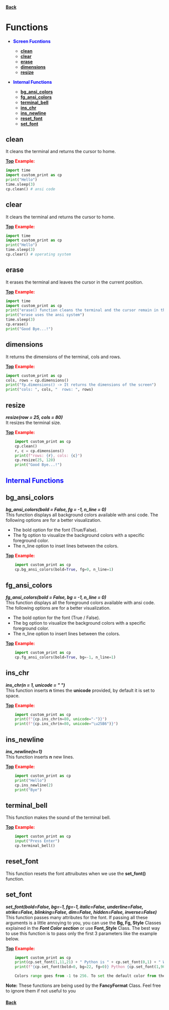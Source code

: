 #### [Back](README.md)
# Functions
* <span style="color:blue"> <strong>Screen Fucntions </strong> </span>
  * [**clean**](#clean)
  * [**clear**](#clear)
  * [**erase**](#erase)
  * [**dimensions**](#dimensions)
  * [**resize**](#resize)

* <span style="color:blue"> <strong>  Internal Functions </strong> </span>
  * [**bg_ansi_colors**](#bg_ansi_colors)
  * [**fg_ansi_colors**](#fg_ansi_colors)
  * [**terminal_bell**](#terminal_bell)
  * [**ins_chr**](#ins_chr)
  * [**ins_newline**](#ins_newline)
  * [**reset_font**](#reset_font)
  * [**set_font**](#set_font)


## clean
It cleans the terminal and returns the cursor to home.

[**Top**](#functions) <span style="color:red"> <strong> Example: </strong> </span>

```python
import time
import custom_print as cp
print("Hello")
time.sleep(3)
cp.clean() # ansi code
```

## clear
It clears the terminal and returns the cursor to home.

[**Top**](#functions) <span style="color:red"> <strong> Example: </strong> </span>

```python
import time
import custom_print as cp
print("Hello")
time.sleep(3)
cp.clear() # operating system 
```

## erase
It erases the terminal and leaves the cursor in the current position.

[**Top**](#functions) <span style="color:red"> <strong> Example: </strong> </span>

```python
import time
import custom_print as cp
print("erase() function cleans the terminal and the cursor remain in the same position")
print("erase uses the ansi system")
time.sleep(3)
cp.erase()
print("Good Bye...!")
```

## dimensions
It returns the dimensions of the terminal, cols and rows.

[**Top**](#functions) <span style="color:red"> <strong> Example: </strong> </span>

```python
import custom_print as cp
cols, rows = cp.dimensions()
print("fp.dimensions() -> It returns the dimensions of the screen")
print("cols: ", cols, "  rows: ", rows)
```


## resize
***resize(row = 25, cols = 80)*** <br>
It resizes the terminal size.

[**Top**](#functions) <span style="color:red"> <strong> Example: </strong> </span>
```python   
    import custom_print as cp
    cp.clean()
    r, c = cp.dimensions()
    print(f"rows: {r}, cols: {c}")
    cp.resize(25, 120)
    print("Good Bye...!")    
```

## <span style="color:blue"> <strong>  Internal Functions </strong> </span>
## bg_ansi_colors
***bg_ansi_colors(bold = False, fg = -1, n_line = 0)*** <br>
This function displays all background colors available with ansi code. The following options are for a better visualization.

- The bold option for the font (True/False).
- The fg option to visualize the background colors with a specific foreground color.
- The n_line option to inset lines between the colors. 

[**Top**](#functions) <span style="color:red"> <strong> Example: </strong> </span>

```python
    import custom_print as cp
    cp.bg_ansi_colors(bold=True, fg=0, n_line=1)
```

## fg_ansi_colors
***fg_ansi_colors(bold = False, bg = -1, n_line = 0)*** <br>
This function displays all the foreground colors available with ansi code. The following options are for a better visualization.
* The bold option for the font (True / False).
* The bg option to visualize the background colors with a specific foreground color.
* The n_line option to insert lines between the colors.

[**Top**](#functions) <span style="color:red"> <strong> Example: </strong> </span>

```python
    import custom_print as cp
    cp.fg_ansi_colors(bold=True, bg=-1, n_line=1)
```

## ins_chr
***ins_chr(n = 1, unicode = " ")*** <br>
This function inserts **n** times the **unicode** provided, by default it is set to space.

[**Top**](#functions) <span style="color:red"> <strong> Example: </strong> </span>

```python
    import custom_print as cp
    print(f"{cp.ins_chr(n=80, unicode="-")}")
    print(f"{cp.ins_chr(n=80, unicode="\u25B6")}")
```

## ins_newline
***ins_newline(n=1)*** <br>
This function inserts **n** new lines.

[**Top**](#functions) <span style="color:red"> <strong> Example: </strong> </span>

```python
    import custon_print as cp
    print("Hello")
    cp.ins_newline(2)
    print("Bye")
```

## terminal_bell
This function makes the sound of the terminal bell.

[**Top**](#functions) <span style="color:red"> <strong> Example: </strong> </span>

```python
    import custon_print as cp
    input("Press Enter")
    cp.terminal_bell()
```

## reset_font
This function resets the font attruibutes when we use the **set_font()** function.

## set_font
***set_font(bold=False, bg=-1, fg=-1, italic=False, underline=False, strike=False, blinking=False, dim=False, hidden=False, inverse=False)*** <br>
This function passes many attributes for the font. If passing all these arguments is a little annoying to you, you can use the **Bg, Fg, Style** Classes explained in the ***Font Color section*** or use **Font_Style** Class. The best way to use this function is to pass only the first 3 parameters like the example below. 

[**Top**](#functions) <span style="color:red"> <strong> Example: </strong> </span>

```python
    import custom_print as cp
	print(cp.set_font(1,11,21) + " Python is " + cp.set_font(0,1) + " Wonderful."+cp.reset_font())           
	print(f"{cp.set_font(bold=0, bg=22, fg=0)} Python {cp.set_font(1,90,7)} Language.{cp.reset_font()}")

    Colors range goes from -1 to 256. To set the default color from the system use -1 or 256.
```

**Note:** These functions are being used by the **FancyFormat** Class. Feel free to ignore them if not useful to you

#### [Back](README.md)